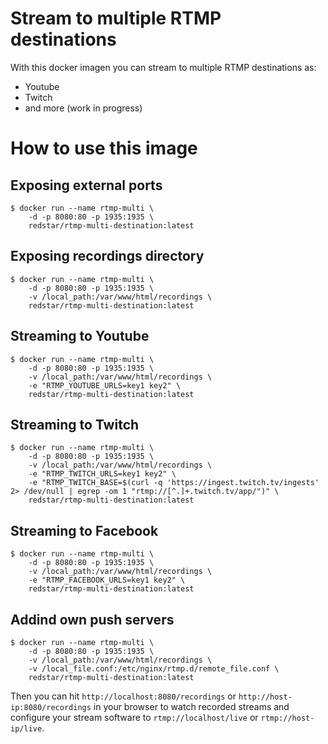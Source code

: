 # Stream to multiple RTMP destinations

With this docker imagen you can stream to multiple RTMP destinations as:

* Youtube
* Twitch
* and more (work in progress)

# How to use this image
## Exposing external ports

    $ docker run --name rtmp-multi \
        -d -p 8080:80 -p 1935:1935 \
        redstar/rtmp-multi-destination:latest

## Exposing recordings directory

    $ docker run --name rtmp-multi \
        -d -p 8080:80 -p 1935:1935 \
        -v /local_path:/var/www/html/recordings \
        redstar/rtmp-multi-destination:latest

## Streaming to Youtube

    $ docker run --name rtmp-multi \
        -d -p 8080:80 -p 1935:1935 \
        -v /local_path:/var/www/html/recordings \
        -e "RTMP_YOUTUBE_URLS=key1 key2" \
        redstar/rtmp-multi-destination:latest

## Streaming to Twitch

    $ docker run --name rtmp-multi \
        -d -p 8080:80 -p 1935:1935 \
        -v /local_path:/var/www/html/recordings \
        -e "RTMP_TWITCH_URLS=key1 key2" \
        -e "RTMP_TWITCH_BASE=$(curl -q 'https://ingest.twitch.tv/ingests' 2> /dev/null | egrep -om 1 "rtmp://[^.]+.twitch.tv/app/")" \
        redstar/rtmp-multi-destination:latest

## Streaming to Facebook

    $ docker run --name rtmp-multi \
        -d -p 8080:80 -p 1935:1935 \
        -v /local_path:/var/www/html/recordings \
        -e "RTMP_FACEBOOK_URLS=key1 key2" \
        redstar/rtmp-multi-destination:latest

## Addind own push servers

    $ docker run --name rtmp-multi \
        -d -p 8080:80 -p 1935:1935 \
        -v /local_path:/var/www/html/recordings \
        -v /local_file.conf:/etc/nginx/rtmp.d/remote_file.conf \
        redstar/rtmp-multi-destination:latest

Then you can hit `http://localhost:8080/recordings` or `http://host-ip:8080/recordings` in your browser to watch recorded streams and configure your stream software to `rtmp://localhost/live` or `rtmp://host-ip/live`.

